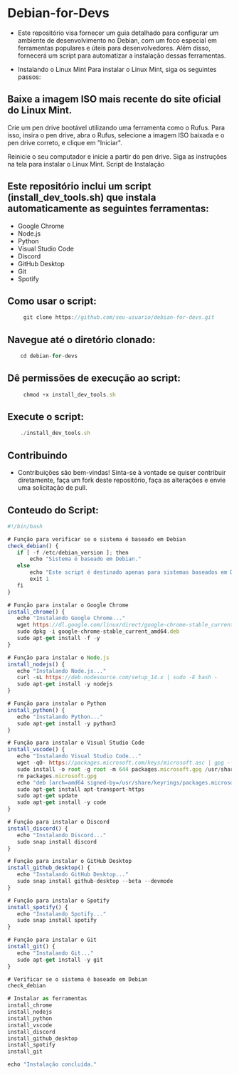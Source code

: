 # Debian-for-Devs

- Este repositório visa fornecer um guia detalhado para configurar um ambiente de desenvolvimento no Debian, com um foco especial em ferramentas populares e úteis para desenvolvedores. Além disso, fornecerá um script para automatizar a instalação dessas ferramentas.

- Instalando o Linux Mint
Para instalar o Linux Mint, siga os seguintes passos:

## Baixe a imagem ISO mais recente do site oficial do Linux Mint.

Crie um pen drive bootável utilizando uma ferramenta como o Rufus. Para isso, insira o pen drive, abra o Rufus, selecione a imagem ISO baixada e o pen drive correto, e clique em "Iniciar".

Reinicie o seu computador e inicie a partir do pen drive. Siga as instruções na tela para instalar o Linux Mint.
Script de Instalação

## Este repositório inclui um script (install_dev_tools.sh) que instala automaticamente as seguintes ferramentas:

- Google Chrome
- Node.js
- Python
- Visual Studio Code
- Discord
- GitHub Desktop
- Git
- Spotify


## Como usar o script:

```js
     git clone https://github.com/seu-usuario/debian-for-devs.git
 ```

## Navegue até o diretório clonado:

```js
    cd debian-for-devs
 ```

## Dê permissões de execução ao script:

```js
     chmod +x install_dev_tools.sh
 ```

 ## Execute o script:

 ```js
     ./install_dev_tools.sh
 ```
## Contribuindo

- Contribuições são bem-vindas! Sinta-se à vontade se quiser contribuir diretamente, faça um fork deste repositório, faça as alterações e envie uma solicitação de pull.


## Conteudo do Script:


 ```js
#!/bin/bash

# Função para verificar se o sistema é baseado em Debian
check_debian() {
    if [ -f /etc/debian_version ]; then
        echo "Sistema é baseado em Debian."
    else
        echo "Este script é destinado apenas para sistemas baseados em Debian."
        exit 1
    fi
}

# Função para instalar o Google Chrome
install_chrome() {
    echo "Instalando Google Chrome..."
    wget https://dl.google.com/linux/direct/google-chrome-stable_current_amd64.deb
    sudo dpkg -i google-chrome-stable_current_amd64.deb
    sudo apt-get install -f -y
}

# Função para instalar o Node.js
install_nodejs() {
    echo "Instalando Node.js..."
    curl -sL https://deb.nodesource.com/setup_14.x | sudo -E bash -
    sudo apt-get install -y nodejs
}

# Função para instalar o Python
install_python() {
    echo "Instalando Python..."
    sudo apt-get install -y python3
}

# Função para instalar o Visual Studio Code
install_vscode() {
    echo "Instalando Visual Studio Code..."
    wget -qO- https://packages.microsoft.com/keys/microsoft.asc | gpg --dearmor > packages.microsoft.gpg
    sudo install -o root -g root -m 644 packages.microsoft.gpg /usr/share/keyrings/
    rm packages.microsoft.gpg
    echo "deb [arch=amd64 signed-by=/usr/share/keyrings/packages.microsoft.gpg] https://packages.microsoft.com/repos/vscode stable main" | sudo tee /etc/apt/sources.list.d/vscode.list
    sudo apt-get install apt-transport-https
    sudo apt-get update
    sudo apt-get install -y code
}

# Função para instalar o Discord
install_discord() {
    echo "Instalando Discord..."
    sudo snap install discord
}

# Função para instalar o GitHub Desktop
install_github_desktop() {
    echo "Instalando GitHub Desktop..."
    sudo snap install github-desktop --beta --devmode
}

# Função para instalar o Spotify
install_spotify() {
    echo "Instalando Spotify..."
    sudo snap install spotify
}

# Função para instalar o Git
install_git() {
    echo "Instalando Git..."
    sudo apt-get install -y git
}

# Verificar se o sistema é baseado em Debian
check_debian

# Instalar as ferramentas
install_chrome
install_nodejs
install_python
install_vscode
install_discord
install_github_desktop
install_spotify
install_git

echo "Instalação concluída."
 ```